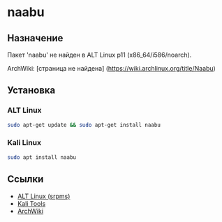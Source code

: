 # naabu

## Назначение

Пакет 'naabu' не найден в ALT Linux p11 (x86_64/i586/noarch).

ArchWiki: [страница не найдена] (https://wiki.archlinux.org/title/Naabu)

## Установка

### ALT Linux
```bash
sudo apt-get update && sudo apt-get install naabu
```

### Kali Linux
```bash
sudo apt install naabu
```

## Ссылки

- [ALT Linux (srpms)](https://packages.altlinux.org/ru/p11/srpms/naabu/)
- [Kali Tools](https://www.kali.org/tools/naabu/)
- [ArchWiki](https://wiki.archlinux.org/title/Naabu)
